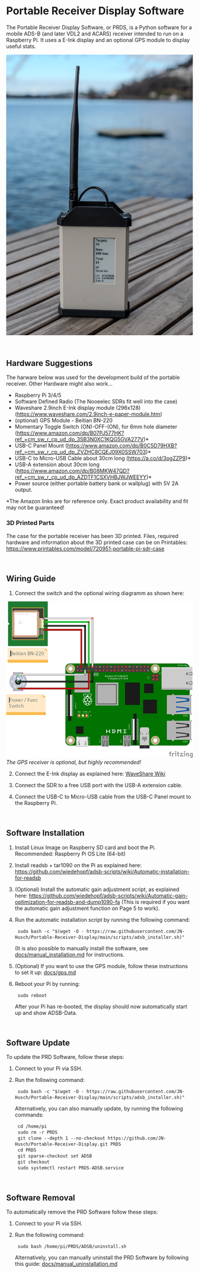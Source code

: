 # Portable Receiver Display Software

The Portable Receiver Display Software, or PRDS, is a Python software for a mobile ADS-B (and later VDL2 and ACARS) receiver intended to run on a Raspberry Pi. It uses a E-Ink display and an optional GPS module to display useful stats.

![Image of a portable receiver](images/img1.jpeg)

<br/>

## Hardware Suggestions

The harware below was used for the development build of the portable receiver. Other Hardware might also work...

- Raspberry Pi 3/4/5
- Software Defined Radio (The Nooeelec SDRs fit well into the case)
- Waveshare 2.9inch E-Ink display module (296x128) (https://www.waveshare.com/2.9inch-e-paper-module.htm)
- (optional) GPS Module - Beitian BN-220
- Momentary Toggle Switch (ON)-OFF-(ON), for 6mm hole diameter (https://www.amazon.com/dp/B07PJ577HK?ref_=cm_sw_r_cp_ud_dp_3SB3N0XC1KQG5GVA277V)*
- USB-C Panel Mount (https://www.amazon.com/dp/B0C5D79HXB?ref_=cm_sw_r_cp_ud_dp_ZVZHC8CQEJ09X0SSW703)*
- USB-C to Micro-USB Cable about 30cm long (https://a.co/d/3ogZZP9)*
- USB-A extension about 30cm long (https://www.amazon.com/dp/B08MKW47QD?ref_=cm_sw_r_cp_ud_dp_AZDTF1CSXVHBJWJWEEYY)*
- Power source (either portable battery bank or wallplug) with 5V 2A output.

*The Amazon links are for reference only. Exact product availability and fit may not be guaranteed!

### 3D Printed Parts

The case for the portable receiver has been 3D printed. Files, required hardware and information about the 3D printed case can be on Printables: https://www.printables.com/model/720951-portable-pi-sdr-case

<br/>

## Wiring Guide

1. Connect the switch and the optional wiring diagramm as shown here:

![Wiring Diagramm](images/wiring.png)
_The GPS receiver is optional, but highly recommended!_

2. Connect the E-Ink display as explained here: [WaveShare Wiki](https://www.waveshare.com/wiki/2.9inch_e-Paper_Module_Manual#Working_With_Raspberry_Pi)

3. Connect the SDR to a free USB port with the USB-A extension cable.

4. Connect the USB-C to Micro-USB cable from the USB-C Panel mount to the Raspberry Pi.

<br/>

## Software Installation

1. Install Linux Image on Raspberry SD card and boot the Pi.
Recommended: Raspberry Pi OS Lite (64-bit)


2. Install readsb + tar1090 on the Pi as explained here: https://github.com/wiedehopf/adsb-scripts/wiki/Automatic-installation-for-readsb

3. (Optional) Install the automatic gain adjustment script, as explained here: https://github.com/wiedehopf/adsb-scripts/wiki/Automatic-gain-optimization-for-readsb-and-dump1090-fa
   (This is required if you want the automatic gain adjustment function on Page 5 to work).
   

5. Run the automatic installation script by running the following command:

   		sudo bash -c "$(wget -O - https://raw.githubusercontent.com/JN-Husch/Portable-Receiver-Display/main/scripts/adsb_installer.sh)"
 
	(It is also possible to manually install the software, see [docs/manual_installation.md](docs/manual_installation.md) for instructions.


5. (Optional) If you want to use the GPS module, follow these instructions to set it up: [docs/gps.md](docs/gps.md)

6. Reboot your Pi by running:

		sudo reboot

	After your Pi has re-booted, the display should now automatically start up and show ADSB-Data.

<br/>

## Software Update

To update the PRD Software, follow these steps:

1. Connect to your Pi via SSH.

2. Run the following command:

   		sudo bash -c "$(wget -O - https://raw.githubusercontent.com/JN-Husch/Portable-Receiver-Display/main/scripts/adsb_installer.sh)"

	Alternatively, you can also manually update, by running the following commands:

		cd /home/pi
		sudo rm -r PRDS
		git clone --depth 1 --no-checkout https://github.com/JN-Husch/Portable-Receiver-Display.git PRDS
		cd PRDS
		git sparse-checkout set ADSB
		git checkout
		sudo systemctl restart PRDS-ADSB.service
<br/>

## Software Removal

To automatically remove the PRD Software follow these steps:

1. Connect to your Pi via SSH.

2. Run the following command:

		sudo bash /home/pi/PRDS/ADSB/uninstall.sh

	Alternatively, you can manually uninstall the PRD Software by following this guide: [docs/manual_uninstallation.md](docs/manual_uninstallation.md)
